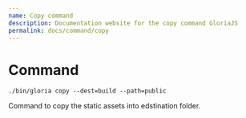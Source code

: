 ```yaml
---
name: Copy command
description: Documentation website for the copy command GloriaJS
permalink: docs/command/copy
---
```


# Command

```
./bin/gloria copy --dest=build --path=public
```

Command to copy the static assets into edstination folder.
